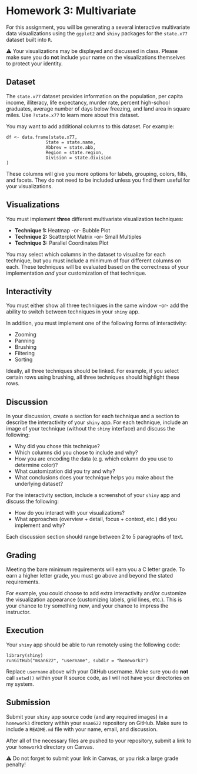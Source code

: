 Homework 3: Multivariate
==============================
  
  For this assignment, you will be generating a several interactive multivariate data visualizations using the `ggplot2` and `shiny` packages for the `state.x77` dataset built into `R`. 

:warning: Your visualizations may be displayed and discussed in class. Please make sure you do **not** include your name on the visualizations themselves to protect your identity.

Dataset
------------------------------
  
  The `state.x77` dataset provides information on the population, per capita income, illiteracy, life expectancy, murder rate, percent high-school graduates, average number of days below freezing, and land area in square miles. Use `?state.x77` to learn more about this dataset.

You may want to add additional columns to this dataset. For example:
  
  ```
df <- data.frame(state.x77,
                 State = state.name,
                 Abbrev = state.abb,
                 Region = state.region,
                 Division = state.division
)
```

These columns will give you more options for labels, grouping, colors, fills, and facets. They do not need to be included unless you find them useful for your visualizations.

Visualizations
------------------------------
  
  You must implement **three** different multivariate visualization techniques: 
  
  - **Technique 1:** Heatmap -or- Bubble Plot
- **Technique 2:** Scatterplot Matrix -or- Small Multiples
- **Technique 3:** Parallel Coordinates Plot

You may select which columns in the dataset to visualize for each technique, but you must include a minimum of four different columns on each. These techniques will be evaluated based on the correctness of your implementation _and_ your customization of that technique. 

Interactivity
------------------------------
  
  You must either show all three techniques in the same window -or- add the ability to switch between techniques in your `shiny` app. 

In addition, you must implement one of the following forms of interactivity:
  
  - Zooming
- Panning
- Brushing
- Filtering
- Sorting

Ideally, all three techniques should be linked. For example, if you select certain rows using brushing, all three techniques should highlight these rows.

Discussion
------------------------------
  
  In your discussion, create a section for each technique and a section to describe the interactivity of your `shiny` app. For each technique, include an image of your technique (without the `shiny` interface) and discuss the following:
  
  - Why did you chose this technique? 
- Which columns did you chose to include and why? 
- How you are encoding the data (e.g. which column do you use to determine color)?
- What customization did you try and why?
- What conclusions does your technique helps you make about the underlying dataset? 

For the interactivity section, include a screenshot of your `shiny` app and discuss the following:
  
  - How do you interact with your visualizations?
- What approaches (overview + detail, focus + context, etc.) did you implement and why?

Each discussion section should range between 2 to 5 paragraphs of text.

Grading
------------------------------
  
  Meeting the bare minimum requirements will earn you a C letter grade. To earn a higher letter grade, you must go above and beyond the stated requirements. 

For example, you could choose to add extra interactivity and/or customize the visualization appearance (customizing labels, grid lines, etc.). This is your chance to try something new, and your chance to impress the instructor.

Execution
------------------------------
  
  Your `shiny` app should be able to run remotely using the following code:
  
  ```
library(shiny)
runGitHub("msan622", "username", subdir = "homework3")
```

Replace `username` above with your GitHub username. Make sure you do **not** call `setwd()` within your R source code, as I will not have your directories on my system.

Submission
------------------------------
  
  Submit your `shiny` app source code (and any required images) in a `homework3` directory within your `msan622` repository on GitHub. Make sure to include a `README.md` file with your name, email, and discussion. 

After all of the necessary files are pushed to your repository, submit a link to your `homework3` directory on Canvas.

:warning: Do not forget to submit your link in Canvas, or you risk a large grade penalty!
  